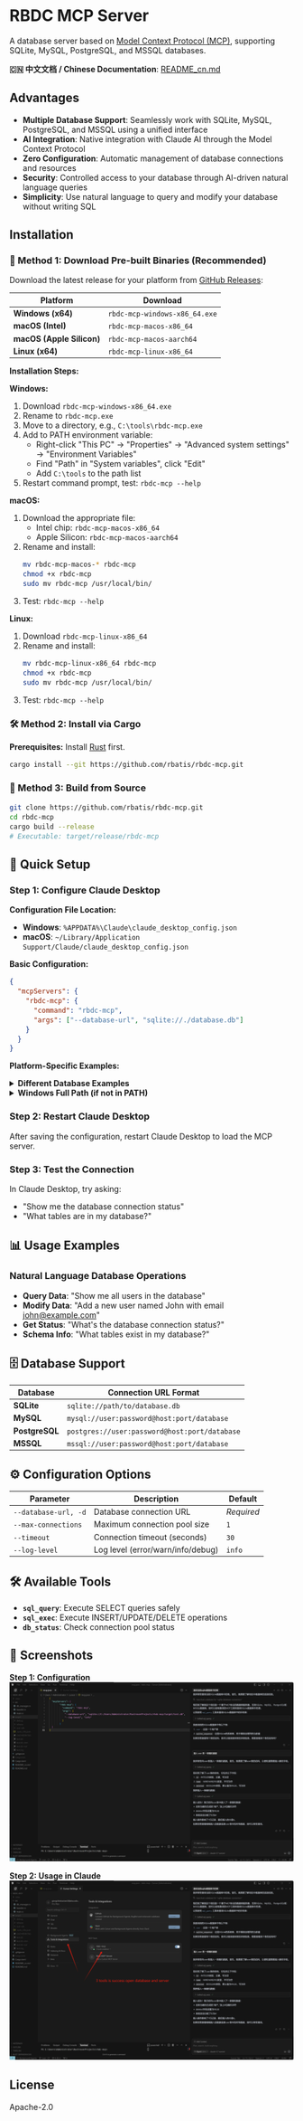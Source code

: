 # RBDC MCP Server

A database server based on [Model Context Protocol (MCP)](https://modelcontextprotocol.io), supporting SQLite, MySQL, PostgreSQL, and MSSQL databases.

**🇨🇳 中文文档 / Chinese Documentation**: [README_cn.md](./README_cn.md)

## Advantages

- **Multiple Database Support**: Seamlessly work with SQLite, MySQL, PostgreSQL, and MSSQL using a unified interface
- **AI Integration**: Native integration with Claude AI through the Model Context Protocol
- **Zero Configuration**: Automatic management of database connections and resources
- **Security**: Controlled access to your database through AI-driven natural language queries
- **Simplicity**: Use natural language to query and modify your database without writing SQL

## Installation

### 🚀 Method 1: Download Pre-built Binaries (Recommended)

Download the latest release for your platform from [GitHub Releases](https://github.com/rbatis/rbdc-mcp/releases):

| Platform | Download |
|----------|----------|
| **Windows (x64)** | `rbdc-mcp-windows-x86_64.exe` |
| **macOS (Intel)** | `rbdc-mcp-macos-x86_64` |
| **macOS (Apple Silicon)** | `rbdc-mcp-macos-aarch64` |
| **Linux (x64)** | `rbdc-mcp-linux-x86_64` |

**Installation Steps:**

**Windows:**
1. Download `rbdc-mcp-windows-x86_64.exe`
2. Rename to `rbdc-mcp.exe`
3. Move to a directory, e.g., `C:\tools\rbdc-mcp.exe`
4. Add to PATH environment variable:
   - Right-click "This PC" → "Properties" → "Advanced system settings" → "Environment Variables"
   - Find "Path" in "System variables", click "Edit"
   - Add `C:\tools` to the path list
5. Restart command prompt, test: `rbdc-mcp --help`

**macOS:**
1. Download the appropriate file:
   - Intel chip: `rbdc-mcp-macos-x86_64`
   - Apple Silicon: `rbdc-mcp-macos-aarch64`
2. Rename and install:
   ```bash
   mv rbdc-mcp-macos-* rbdc-mcp
   chmod +x rbdc-mcp
   sudo mv rbdc-mcp /usr/local/bin/
   ```
3. Test: `rbdc-mcp --help`

**Linux:**
1. Download `rbdc-mcp-linux-x86_64`
2. Rename and install:
   ```bash
   mv rbdc-mcp-linux-x86_64 rbdc-mcp
   chmod +x rbdc-mcp
   sudo mv rbdc-mcp /usr/local/bin/
   ```
3. Test: `rbdc-mcp --help`

### 🛠️ Method 2: Install via Cargo

**Prerequisites:** Install [Rust](https://rustup.rs/) first.

```bash
cargo install --git https://github.com/rbatis/rbdc-mcp.git
```

### 🔧 Method 3: Build from Source

```bash
git clone https://github.com/rbatis/rbdc-mcp.git
cd rbdc-mcp
cargo build --release
# Executable: target/release/rbdc-mcp
```

## 🔧 Quick Setup

### Step 1: Configure Claude Desktop

**Configuration File Location:**
- **Windows**: `%APPDATA%\Claude\claude_desktop_config.json`
- **macOS**: `~/Library/Application Support/Claude/claude_desktop_config.json`

**Basic Configuration:**

```json
{
  "mcpServers": {
    "rbdc-mcp": {
      "command": "rbdc-mcp",
      "args": ["--database-url", "sqlite://./database.db"]
    }
  }
}
```

**Platform-Specific Examples:**

<details>
<summary><strong>Different Database Examples</strong></summary>

```json
{
  "mcpServers": {
    "rbdc-mcp-sqlite": {
      "command": "rbdc-mcp",
      "args": ["--database-url", "sqlite://./database.db"]
    },
    "rbdc-mcp-mysql": {
      "command": "rbdc-mcp",
      "args": ["--database-url", "mysql://user:password@localhost:3306/database"]
    },
    "rbdc-mcp-postgres": {
      "command": "rbdc-mcp",
      "args": ["--database-url", "postgres://user:password@localhost:5432/database"]
    }
  }
}
```
</details>

<details>
<summary><strong>Windows Full Path (if not in PATH)</strong></summary>

```json
{
  "mcpServers": {
    "rbdc-mcp": {
      "command": "C:\\tools\\rbdc-mcp.exe",
      "args": ["--database-url", "sqlite://C:\\path\\to\\database.db"]
    }
  }
}
```
</details>

### Step 2: Restart Claude Desktop

After saving the configuration, restart Claude Desktop to load the MCP server.

### Step 3: Test the Connection

In Claude Desktop, try asking:
- "Show me the database connection status"
- "What tables are in my database?"

## 📊 Usage Examples

### Natural Language Database Operations

- **Query Data**: "Show me all users in the database"
- **Modify Data**: "Add a new user named John with email john@example.com"
- **Get Status**: "What's the database connection status?"
- **Schema Info**: "What tables exist in my database?"

## 🗄️ Database Support

| Database | Connection URL Format |
|----------|----------------------|
| **SQLite** | `sqlite://path/to/database.db` |
| **MySQL** | `mysql://user:password@host:port/database` |
| **PostgreSQL** | `postgres://user:password@host:port/database` |
| **MSSQL** | `mssql://user:password@host:port/database` |

## ⚙️ Configuration Options

| Parameter | Description | Default |
|-----------|-------------|---------|
| `--database-url, -d` | Database connection URL | *Required* |
| `--max-connections` | Maximum connection pool size | `1` |
| `--timeout` | Connection timeout (seconds) | `30` |
| `--log-level` | Log level (error/warn/info/debug) | `info` |

## 🛠️ Available Tools

- **`sql_query`**: Execute SELECT queries safely
- **`sql_exec`**: Execute INSERT/UPDATE/DELETE operations
- **`db_status`**: Check connection pool status

## 📸 Screenshots

**Step 1: Configuration**
![Configuration](./step1.png)

**Step 2: Usage in Claude**
![Usage](./step2.png)

## License

Apache-2.0 